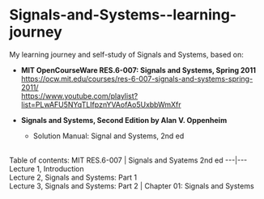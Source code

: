 # Signals-and-Systems--learning-journey
My learning journey and self-study of Signals and Systems, based on:

- **MIT OpenCourseWare RES.6-007: Signals and Systems, Spring 2011**\
  https://ocw.mit.edu/courses/res-6-007-signals-and-systems-spring-2011/ \
  https://www.youtube.com/playlist?list=PLwAFU5NYqTLIfpznYVAofAo5UxbbWmXfr
  
- **Signals and Systems, Second Edition by Alan V. Oppenheim**
  - Solution Manual: Signal and Systems, 2nd ed
 
\
Table of contents:
MIT RES.6-007 | Signals and Syatems 2nd ed
---|---
Lecture 1, Introduction <br>Lecture 2, Signals and Systems: Part 1 <br>Lecture 3, Signals and Systems: Part 2 | Chapter 01: Signals and Systems
